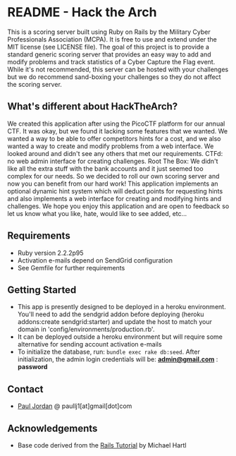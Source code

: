 README - Hack the Arch
======================

This is a scoring server built using Ruby on Rails by the Military Cyber Professionals Association (MCPA).  It is free to use and extend under the MIT license (see LICENSE file).  The goal of this project is to provide a standard generic scoring server that provides an easy way to add and modify problems and track statistics of a Cyber Capture the Flag event.  While it's not recommended, this server can be hosted with your challenges but we do recommend sand-boxing your challenges so they do not affect the scoring server.

What's different about HackTheArch?
-----------------------------------
We created this application after using the PicoCTF platform for our annual CTF.  It was okay, but we found it lacking some features that we wanted.  We wanted a way to be able to offer competitors hints for a cost, and we also wanted a way to create and modify problems from a web interface.  We looked around and didn't see any others that met our requirements.  CTFd: no web admin interface for creating challenges.  Root The Box: We didn't like all the extra stuff with the bank accounts and it just seemed too complex for our needs.  So we decided to roll our own scoring server and now you can benefit from our hard work!  This application implements an optional dynamic hint system which will deduct points for requesting hints and also implements a web interface for creating and modifying hints and challenges.  We hope you enjoy this application and are open to feedback so let us know what you like, hate, would like to see added, etc...

Requirements
------------
* Ruby version 2.2.2p95
* Activation e-mails depend on SendGrid configuration
* See Gemfile for further requirements

Getting Started
---------------
* This app is presently designed to be deployed in a heroku environment.  You'll need to add the sendgrid addon before deploying (heroku addons:create sendgrid:starter) and update the host to match your domain in 'config/environments/production.rb'.
* It can be deployed outside a heroku environment but will require some alternative for sending account activation e-mails
* To initialize the database, run: `bundle exec rake db:seed`.  After initialization, the admin login credentials will be: **admin@gmail.com** : **password**

Contact
-------
* [Paul Jordan](http://paullj1.com) @ paullj1[at]gmail[dot]com

Acknowledgements
----------------
* Base code derived from the [Rails Tutorial](http://railstutorial.org) by Michael Hartl
